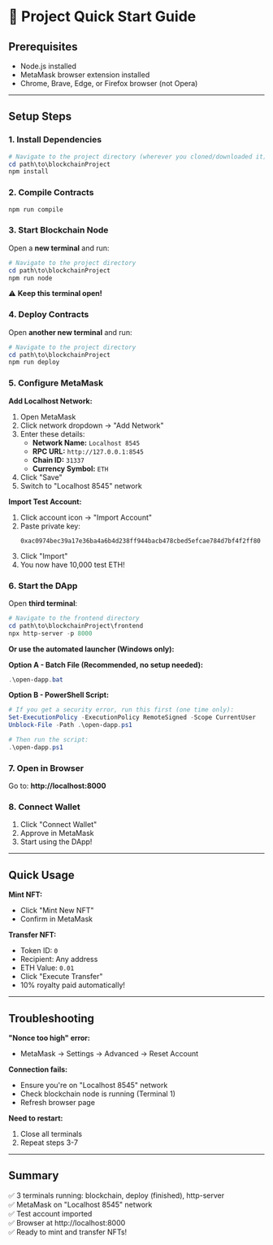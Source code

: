 # 🚀 Project Quick Start Guide

## Prerequisites
- Node.js installed
- MetaMask browser extension installed
- Chrome, Brave, Edge, or Firefox browser (not Opera)

---

## Setup Steps

### 1. Install Dependencies
```powershell
# Navigate to the project directory (wherever you cloned/downloaded it)
cd path\to\blockchainProject
npm install
```

### 2. Compile Contracts
```powershell
npm run compile
```

### 3. Start Blockchain Node
Open a **new terminal** and run:
```powershell
# Navigate to the project directory
cd path\to\blockchainProject
npm run node
```
⚠️ **Keep this terminal open!**

### 4. Deploy Contracts
Open **another new terminal** and run:
```powershell
# Navigate to the project directory
cd path\to\blockchainProject
npm run deploy
```

### 5. Configure MetaMask

**Add Localhost Network:**
1. Open MetaMask
2. Click network dropdown → "Add Network"
3. Enter these details:
   - **Network Name:** `Localhost 8545`
   - **RPC URL:** `http://127.0.0.1:8545`
   - **Chain ID:** `31337`
   - **Currency Symbol:** `ETH`
4. Click "Save"
5. Switch to "Localhost 8545" network

**Import Test Account:**
1. Click account icon → "Import Account"
2. Paste private key:
   ```
   0xac0974bec39a17e36ba4a6b4d238ff944bacb478cbed5efcae784d7bf4f2ff80
   ```
3. Click "Import"
4. You now have 10,000 test ETH!

### 6. Start the DApp
Open **third terminal**:
```powershell
# Navigate to the frontend directory
cd path\to\blockchainProject\frontend
npx http-server -p 8000
```

**Or use the automated launcher (Windows only):**

**Option A - Batch File (Recommended, no setup needed):**
```powershell
.\open-dapp.bat
```

**Option B - PowerShell Script:**
```powershell
# If you get a security error, run this first (one time only):
Set-ExecutionPolicy -ExecutionPolicy RemoteSigned -Scope CurrentUser
Unblock-File -Path .\open-dapp.ps1

# Then run the script:
.\open-dapp.ps1
```

### 7. Open in Browser
Go to: **http://localhost:8000**

### 8. Connect Wallet
1. Click "Connect Wallet"
2. Approve in MetaMask
3. Start using the DApp!

---

## Quick Usage

**Mint NFT:**
- Click "Mint New NFT"
- Confirm in MetaMask

**Transfer NFT:**
- Token ID: `0`
- Recipient: Any address
- ETH Value: `0.01`
- Click "Execute Transfer"
- 10% royalty paid automatically!

---

## Troubleshooting

**"Nonce too high" error:**
- MetaMask → Settings → Advanced → Reset Account

**Connection fails:**
- Ensure you're on "Localhost 8545" network
- Check blockchain node is running (Terminal 1)
- Refresh browser page

**Need to restart:**
1. Close all terminals
2. Repeat steps 3-7

---

## Summary
✅ 3 terminals running: blockchain, deploy (finished), http-server  
✅ MetaMask on "Localhost 8545" network  
✅ Test account imported  
✅ Browser at http://localhost:8000  
✅ Ready to mint and transfer NFTs!